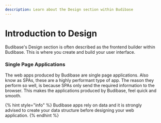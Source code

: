 ```yaml
---
description: Learn about the Design section within Budibase
---
```


# Introduction to Design

Budibase's Design section is often described as the frontend builder within Budibase. This is where you create and build your user interface. 

### Single Page Applications

The web apps produced by Budibase are single page applications. Also know as SPAs, these are a highly performant type of app. The reason they perform so well, is because SPAs only send the required information to the browser. This makes the applications produced by Budibase, feel quick and smooth.





{% hint style="info" %}
Budibase apps rely on data and it is strongly advised to create your data structure before designing your web application. 
{% endhint %}



